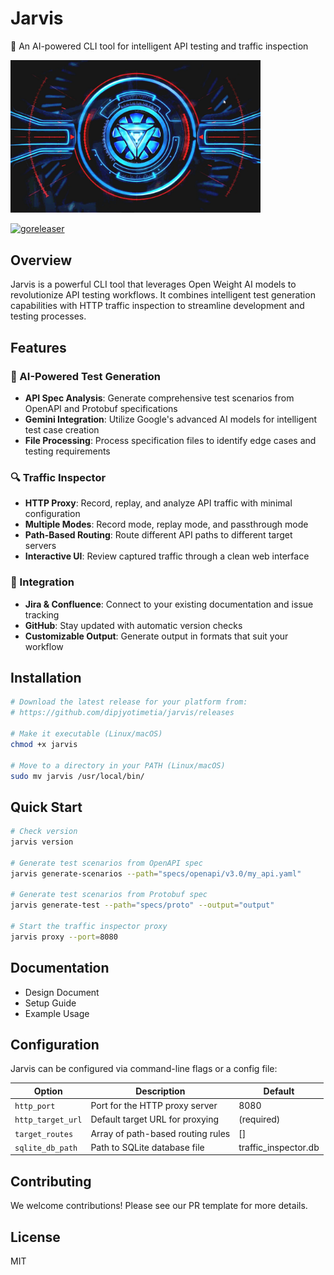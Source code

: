 # Jarvis

🧠 An AI-powered CLI tool for intelligent API testing and traffic inspection

<img src="docs/assets/jarvis.jpg" width="400">

[![goreleaser](https://github.com/dipjyotimetia/jarvis/actions/workflows/release.yml/badge.svg)](https://github.com/dipjyotimetia/jarvis/actions/workflows/release.yml)

## Overview

Jarvis is a powerful CLI tool that leverages Open Weight AI models to revolutionize API testing workflows. It combines intelligent test generation capabilities with HTTP traffic inspection to streamline development and testing processes.

## Features

### 🤖 AI-Powered Test Generation
- **API Spec Analysis**: Generate comprehensive test scenarios from OpenAPI and Protobuf specifications
- **Gemini Integration**: Utilize Google's advanced AI models for intelligent test case creation
- **File Processing**: Process specification files to identify edge cases and testing requirements

### 🔍 Traffic Inspector
- **HTTP Proxy**: Record, replay, and analyze API traffic with minimal configuration
- **Multiple Modes**: Record mode, replay mode, and passthrough mode
- **Path-Based Routing**: Route different API paths to different target servers
- **Interactive UI**: Review captured traffic through a clean web interface

### 🔄 Integration
- **Jira & Confluence**: Connect to your existing documentation and issue tracking
- **GitHub**: Stay updated with automatic version checks
- **Customizable Output**: Generate output in formats that suit your workflow

## Installation

```bash
# Download the latest release for your platform from:
# https://github.com/dipjyotimetia/jarvis/releases

# Make it executable (Linux/macOS)
chmod +x jarvis

# Move to a directory in your PATH (Linux/macOS)
sudo mv jarvis /usr/local/bin/
```

## Quick Start

```bash
# Check version
jarvis version

# Generate test scenarios from OpenAPI spec
jarvis generate-scenarios --path="specs/openapi/v3.0/my_api.yaml"

# Generate test scenarios from Protobuf spec
jarvis generate-test --path="specs/proto" --output="output"

# Start the traffic inspector proxy
jarvis proxy --port=8080
```

## Documentation

- Design Document
- Setup Guide
- Example Usage

## Configuration

Jarvis can be configured via command-line flags or a config file:

| Option | Description | Default |
|--------|-------------|---------|
| `http_port` | Port for the HTTP proxy server | 8080 |
| `http_target_url` | Default target URL for proxying | (required) |
| `target_routes` | Array of path-based routing rules | [] |
| `sqlite_db_path` | Path to SQLite database file | traffic_inspector.db |

## Contributing

We welcome contributions! Please see our PR template for more details.

## License

MIT
